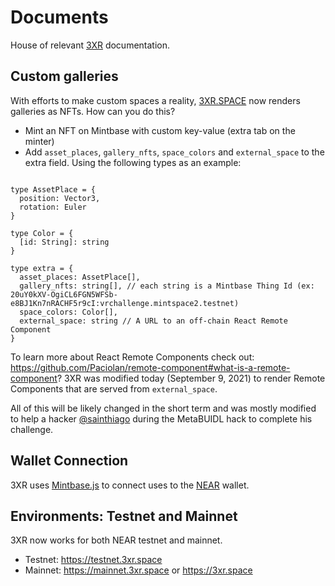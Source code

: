# Documents

House of relevant [3XR](https://3xr.space) documentation.


## Custom galleries

With efforts to make custom spaces a reality, [3XR.SPACE](https://3xr.space) now renders galleries as NFTs. How can you do this?

- Mint an NFT on Mintbase with custom key-value (extra tab on the minter)
- Add `asset_places`, `gallery_nfts`, `space_colors` and `external_space` to the extra field. Using the following types as an example:

```tsx

type AssetPlace = {
  position: Vector3,
  rotation: Euler
}

type Color = {
  [id: String]: string
}

type extra = {
  asset_places: AssetPlace[],
  gallery_nfts: string[], // each string is a Mintbase Thing Id (ex: 20uY0kXV-OgiCL6FGN5WFSb-e8BJ1Kn7nRACHF5r9cI:vrchallenge.mintspace2.testnet)
  space_colors: Color[],
  external_space: string // A URL to an off-chain React Remote Component
}

```

To learn more about React Remote Components check out: https://github.com/Paciolan/remote-component#what-is-a-remote-component?
3XR was modified today (September 9, 2021) to render Remote Components that are served from `external_space`.


All of this will be likely changed in the short term and was mostly modified to help a hacker [@sainthiago](https://github.com/sainthiago) during the MetaBUIDL hack to complete his challenge.


## Wallet Connection

3XR uses [Mintbase.js](https://github.com/Mintbase/mintbase-js) to connect uses to the [NEAR]() wallet.


## Environments: Testnet and Mainnet

3XR now works for both NEAR testnet and mainnet.

- Testnet: https://testnet.3xr.space
- Mainnet: https://mainnet.3xr.space or https://3xr.space
